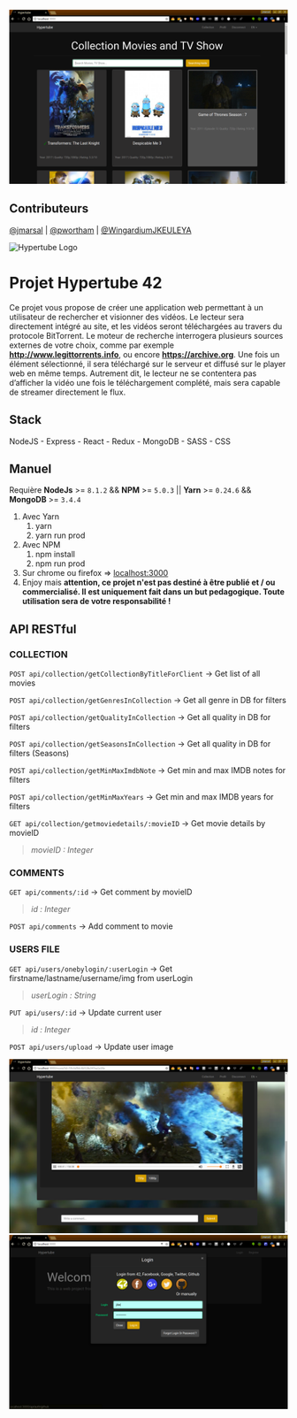 ![Hypertube Library](./readme_images/library.png)

## Contributeurs
[@jmarsal](https://github.com/jmarsal) | [@pwortham](https://github.com/pwortham) | [@WingardiumJKEULEYA](https://github.com/WingardiumJKEULEYA)

![Hypertube Logo](./public/favicon.ico)
# Projet Hypertube 42
Ce projet vous propose de créer une application web permettant à un utilisateur de
rechercher et visionner des vidéos.
Le lecteur sera directement intégré au site, et les vidéos seront téléchargées au travers
du protocole BitTorrent.
Le moteur de recherche interrogera plusieurs sources externes de votre choix, comme
par exemple **http://www.legittorrents.info**, ou encore **https://archive.org**.
Une fois un élément sélectionné, il sera téléchargé sur le serveur et diffusé sur le player
web en même temps. Autrement dit, le lecteur ne se contentera pas d’afficher la vidéo
une fois le téléchargement complété, mais sera capable de streamer directement le flux.

## Stack
NodeJS - Express - React - Redux - MongoDB - SASS - CSS

## Manuel
Requière **NodeJs** >= `8.1.2` && **NPM** >= `5.0.3` || **Yarn** >= `0.24.6` && **MongoDB** >= `3.4.4`
1. Avec Yarn
    1. yarn
    2. yarn run prod
2. Avec NPM
    1. npm install
    2. npm run prod
3. Sur chrome ou firefox => [localhost:3000](http://localhost:3000/)
4. Enjoy mais **attention, ce projet n'est pas destiné à être publié et / ou commercialisé. Il est uniquement fait dans un but pedagogique. Toute utilisation sera de votre responsabilité !**

## API RESTful
### COLLECTION

`POST api/collection/getCollectionByTitleForClient`
-> Get list of all movies

`POST api/collection/getGenresInCollection`
-> Get all genre in DB for filters

`POST api/collection/getQualityInCollection`
-> Get all quality in DB for filters

`POST api/collection/getSeasonsInCollection`
-> Get all quality in DB for filters (Seasons)

`POST api/collection/getMinMaxImdbNote`
-> Get min and max IMDB notes for filters

`POST api/collection/getMinMaxYears`
-> Get min and max IMDB years for filters

`GET api/collection/getmoviedetails/:movieID`
-> Get movie details by movieID
>_movieID : Integer_

### COMMENTS
`GET api/comments/:id`
-> Get comment by movieID 
>_id : Integer_

`POST api/comments`
-> Add comment to movie

### USERS FILE

`GET api/users/onebylogin/:userLogin`
-> Get firstname/lastname/username/img from userLogin
>_userLogin : String_

`PUT api/users/:id`
-> Update current user
>_id : Integer_

`POST api/users/upload`
-> Update user image

![Hypertube Video](./readme_images/video.png)
![Hypertube Login](./readme_images/login.png)